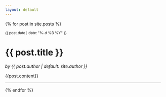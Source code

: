 ```yaml
---
layout: default
---
```

{% for post in site.posts %}
<div>
    <small>{{ post.date | date: "%-d %B %Y" }}</small>
    <h1><b>{{ post.title }}</b></h1>
    <p class="view"><i>by {{ post.author | default: site.author }}</i></p>
    {{post.content}}
    <!-- {% if post.tags %}
        <small>tags: <em>{{ post.tags | join: "</em> - <em>" }}</em></small>
    {% endif %} -->
    <br><hr>
</div>
{% endfor %}
